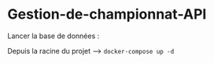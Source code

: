 # Gestion-de-championnat-API

Lancer la base de données :

Depuis la racine du projet --> ```docker-compose up -d```
